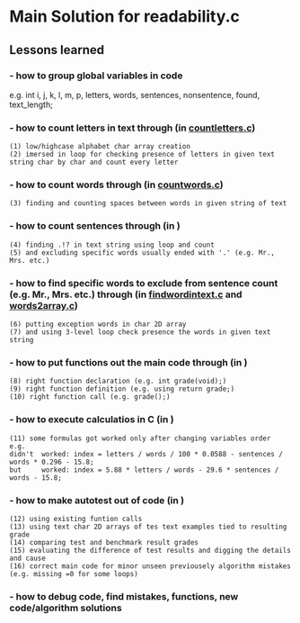 # Main Solution for readability.c

## Lessons learned
### - how to group global variables in code 
e.g. 
    int i, j, k, l, m, p, letters, words, sentences, nonsentence, found, text_length;
### - how to count letters in text through (in [countletters.c](https://github.com/vitalyvels/Harvard_CS50x_2020_Solutions/blob/master/02_Week_Arrays_In_C_Language/02.1.%20Readability.c/prerequisite_solutions/countletters.c))
    (1) low/highcase alphabet char array creation
    (2) imersed in loop for checking presence of letters in given text string char by char and count every letter
### - how to count words through (in [countwords.c](https://github.com/vitalyvels/Harvard_CS50x_2020_Solutions/blob/master/02_Week_Arrays_In_C_Language/02.1.%20Readability.c/prerequisite_solutions/countwords.c))
    (3) finding and counting spaces between words in given string of text
### - how to count sentences through (in []())
    (4) finding .!? in text string using loop and count 
    (5) and excluding specific words usually ended with '.' (e.g. Mr., Mrs. etc.)
### - how to find specific words to exclude from sentence count (e.g. Mr., Mrs. etc.) through (in [findwordintext.c](https://github.com/vitalyvels/Harvard_CS50x_2020_Solutions/blob/master/02_Week_Arrays_In_C_Language/02.1.%20Readability.c/prerequisite_solutions/findwordintext.c) and [words2array.c](https://github.com/vitalyvels/Harvard_CS50x_2020_Solutions/blob/master/02_Week_Arrays_In_C_Language/02.1.%20Readability.c/prerequisite_solutions/words2array.c))
    (6) putting exception words in char 2D array 
    (7) and using 3-level loop check presence the words in given text string
### - how to put functions out the main code through (in []())
    (8) right function declaration (e.g. int grade(void);)
    (9) right function definition (e.g. using return grade;)
    (10) right function call (e.g. grade();)
### - how to execute calculatios in C (in []())
    (11) some formulas got worked only after changing variables order 
    e.g.   
    didn't  worked: index = letters / words / 100 * 0.0588 - sentences / words * 0.296 - 15.8;
    but     worked: index = 5.88 * letters / words - 29.6 * sentences / words - 15.8;
### - how to make autotest out of code (in []())
    (12) using existing funtion calls 
    (13) using text char 2D arrays of tes text examples tied to resulting grade
    (14) comparing test and benchmark result grades
    (15) evaluating the difference of test results and digging the details and cause
    (16) correct main code for minor unseen previousely algorithm mistakes (e.g. missing =0 for some loops)
### - how to debug code, find mistakes, functions, new code/algorithm solutions
